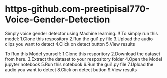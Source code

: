 # https-github.com-preetipisal770-Voice-Gender-Detection
Simply voice  gender detector using Machine learning..!! To simply run this model: 1.Clone this respository 2.Run the gui1.py file 3.Upload the audio clips you want to detect 4.Click on detect button 5.View results

To Run this Model yourself: 1.Clone this resporitory 2.Download the dataset from here. 3.Extract the dataset to your respository folder 4.Open the Model jupyter notebook 5.Run this notebook 6.Run the gui1.py file 7.Upload the audio you want to detect 8.Click on detect button 9.View results
